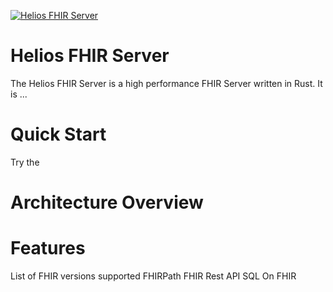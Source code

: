 [![Helios FHIR Server](https://github.com/HeliosSoftware/hfs/github-banner.png)](https://heliossoftware.com)

# Helios FHIR Server

The Helios FHIR Server is a high performance FHIR Server written in Rust.  It is ...

# Quick Start

Try the

# Architecture Overview


# Features

List of FHIR versions supported
FHIRPath
FHIR Rest API
SQL On FHIR

